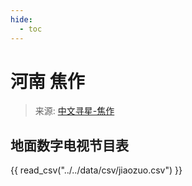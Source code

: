 ```yaml
---
hide:
  - toc
---
```


# 河南 焦作

> 来源: [中文寻星-焦作](http://dtmb.saoing.com/jiaozuo.htm)

## 地面数字电视节目表

{{ read_csv("../../data/csv/jiaozuo.csv") }}
